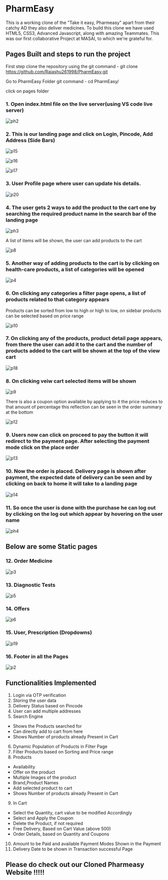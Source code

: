 # PharmEasy

This is a working clone of the "Take it easy, Pharmeasy" apart from their catchy AD they also deliver medicines. To build this clone we have used HTML5, CSS3, Advanced Javascript, along with amazing Teammates. This was our first collaborative Project at MASAI, to which we're grateful for.

## Pages Built and steps to run the project

First step clone the repository using the git command - git clone https://github.com/Rajashu261998/PharmEasy.git 

Go to PharmEasy Folder git command - cd PharmEasy/  

click on pages folder
### 1. Open index.html file on the live server(using VS code live server) 

![ph2](https://user-images.githubusercontent.com/72690740/133028330-4463aaec-040f-4702-b3b9-1d350b88d468.PNG)

### 2. This is our landing page and click on Login, Pincode, Add Address (Side Bars)

![p15](https://user-images.githubusercontent.com/72690740/132959675-dbae57a0-0877-4a6d-974c-89dd245983ea.PNG)

![p16](https://user-images.githubusercontent.com/72690740/132959674-38f176b4-3979-47f3-ae36-8e5795c16add.PNG)

![p17](https://user-images.githubusercontent.com/72690740/132959673-c1d40b9c-27c5-4411-8fa0-fb0b54ff5999.PNG)

### 3. User Profile page where user can update his details.

![p20](https://user-images.githubusercontent.com/72690740/132960336-05e7dc55-0cbf-4909-806d-0447acae1ed0.PNG)

### 4. The user gets 2 ways to add the product to the cart one by searching the required product name in the search bar of the landing page 

![ph3](https://user-images.githubusercontent.com/72690740/133028766-bd195ed3-2f28-422c-be14-53ad2976c523.PNG)

A list of items will be shown, the user can add products to the cart 

![p8](https://user-images.githubusercontent.com/72690740/132959664-5a4484e2-d061-496e-8f95-a071ea5fe68d.PNG)

### 5. Another way of adding products to the cart is by clicking on health-care products, a list of categories will be opened 

![p4](https://user-images.githubusercontent.com/72690740/132959669-b8a6ce20-00b6-4170-bbdc-aaf5662950d7.PNG)

### 6. On clicking any categories a filter page opens, a list of products related to that category appears 
Products can be sorted from low to high or high to low, on sidebar products can be selected based on price range 

![p10](https://user-images.githubusercontent.com/72690740/132959681-59e8d7f5-44ae-4547-a265-a7d19966c523.PNG)

### 7. On clicking any of the products, product detail page appears, from there the user can add it to the cart and the number of products added to the cart will be shown at the top of the view cart 

![p18](https://user-images.githubusercontent.com/72690740/132960331-f6cd9fcc-dc6b-40d1-94ca-ed0320ee5089.PNG)

### 8. On clicking veiw cart selected items will be shown 

![p9](https://user-images.githubusercontent.com/72690740/132959662-0c90da6f-5fc1-449c-8fb8-0843a0bb3e87.PNG)

There is also a coupon option available by applying to it the price reduces to that amount of percentage this reflection can be seen in the order summary at the bottom

![p12](https://user-images.githubusercontent.com/72690740/132959679-c2241dc2-0905-453a-a8c8-fbdf260b0208.PNG)

### 9. Users now can click on proceed to pay the button it will redirect to the payment page. After selecting the payment mode click on the place order

![p13](https://user-images.githubusercontent.com/72690740/132959677-e915d43c-3365-4a94-adee-09ebf66aa583.PNG)

### 10. Now the order is placed. Delivery page is shown after payment, the expected date of delivery can be seen and by clicking on back to home it will take to a landing page 

![p14](https://user-images.githubusercontent.com/72690740/132959676-7a99e9ff-43ae-4b09-b647-d3d39a089b29.PNG)

### 11. So once the user is done with the purchase he can log out by clicking on the log out which appear by hovering on the user name 

![ph4](https://user-images.githubusercontent.com/72690740/133028769-e2f54a54-9c78-498c-98e0-a0922cdf1943.PNG)

## Below are some Static pages 

### 12. Order Medicine

![p3](https://user-images.githubusercontent.com/72690740/132959671-56327cdf-f258-4be8-99dc-da9d811aeec2.PNG)

### 13. Diagnostic Tests

![p5](https://user-images.githubusercontent.com/72690740/132959668-cc37f7e3-3b19-4ae6-9a66-b9d2d68582ef.PNG)

### 14. Offers

![p6](https://user-images.githubusercontent.com/72690740/132959666-81d96ae6-4dc3-4e61-bc64-db4f5a9c76af.PNG)

### 15. User, Prescription (Dropdowns)

![p19](https://user-images.githubusercontent.com/72690740/132960334-e81317ab-cd4f-4b27-992d-147408ba034f.PNG)

### 16. Footer in all the Pages

![p2](https://user-images.githubusercontent.com/72690740/132959672-7fea6772-02a8-463e-9aa1-a8b91bc03f65.PNG)

## Functionalities Implemented

1. Login via OTP verification
2. Storing the user data
3. Delivery Status based on Pincode 
4. User can add multiple addresses
5. Search Engine 
- Shows the Products searched for
- Can directly add to cart from here
- Shows Number of products already Present in Cart
6. Dynamic Population of Products in Filter Page
7. Filter Products based on Sorting and Price range
8. Products
- Availability
- Offer on the product
- Multiple Images of the product
- Brand,Product Names
- Add selected product to cart
- Shows Number of products already Present in Cart
9. In Cart 
- Select the Quantity, cart value to be modified Accordingly
- Select and Apply the Coupon
- Delete the Product, if not required
- Free Delivery, Based on Cart Value (above 500)
- Order Details, based on Quantity and Coupons
10. Amount to be Paid and available Payment Modes Shown in the Payment
11. Delivery Date to be shown in Transaction successful Page

## Please do check out our Cloned Pharmeasy Website !!!!!
